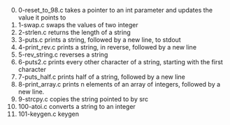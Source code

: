0. 0-reset_to_98.c takes a pointer to an int parameter and updates the value it points to
1. 1-swap.c swaps the values of two integer
2. 2-strlen.c returns the length of a string
3. 3-puts.c prints a string, followed by a new line, to stdout
4. 4-print_rev.c prints a string, in reverse, followed by a new line
5. 5-rev_string.c reverses a string
6. 6-puts2.c prints every other character of a string, starting with the first character
7. 7-puts_half.c prints half of a string, followed by a new line
8. 8-print_array.c prints n elements of an array of integers, followed by a new line.
9. 9-strcpy.c copies the string pointed to by src
10. 100-atoi.c converts a string to an integer
11. 101-keygen.c keygen
